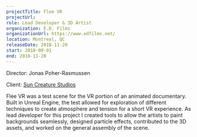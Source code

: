 ```yaml
---
projectTitle: Flee VR
projectUrl:
role: Lead Developer & 3D Artist
organization: E.D. Films
organizationUrl: https://www.edfilms.net/
location: Montreal, QC
releaseDate: 2018-11-20
start: 2018-09-01
end: 2018-11-20
---
```


Director: Jonas Poher-Rasmussen

Client: [Sun Creature Studios](#)

Flee VR was a test scene for the VR portion of an animated documentary. Built in Unreal Engine, the test allowed for exploration of different techniques to create atmosphere and tension for a short VR experience. As lead developer for this project I created tools to allow the artists to paint backgrounds seamlessly, designed particle effects, contributed to the 3D assets, and worked on the general assembly of the scene.

